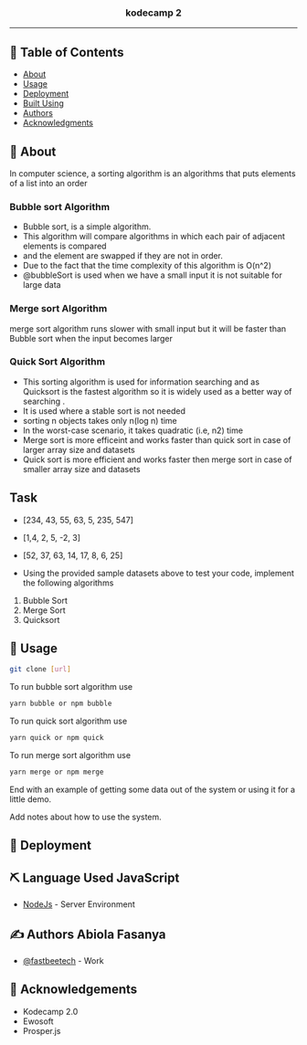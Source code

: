 <h3 align="center">kodecamp 2</h3>

---

## 📝 Table of Contents

- [About](#about)
- [Usage](#usage)
- [Deployment](#deployment)
- [Built Using](#built_using)
- [Authors](#authors)
- [Acknowledgments](#acknowledgement)

## 🧐 About <a name = "about"></a>

In computer science, a sorting algorithm is an algorithms that puts elements of a list into an order

### Bubble sort Algorithm
 * Bubble sort, is a simple algorithm. 
 * This algorithm will compare algorithms in which each pair of adjacent elements is compared 
 * and the element are swapped if they are not in order.
 * Due to the fact that the time complexity of this algorithm is O(n^2)
 * @bubbleSort is used when we have a small input it is not suitable for large data

### Merge sort Algorithm
 merge sort algorithm runs slower with small input but it will be faster than Bubble sort when the input becomes larger

### Quick Sort Algorithm
 * This sorting algorithm is used for information searching and as Quicksort is the fastest algorithm so it is widely used as a better way of searching .
 * It is used where a stable sort is not needed
 * sorting n objects takes only n(log n) time
 * In the worst-case scenario, it takes quadratic (i.e, n2) time
 * Merge sort is more efficeint and works faster than quick sort in case of larger array size and datasets
 * Quick sort is more efficient and works faster then merge sort in case of smaller array size and datasets

 ## Task
 - [234, 43, 55, 63, 5, 235, 547]
 - [1,4, 2, 5, -2, 3]
 - [52, 37, 63, 14, 17, 8, 6, 25]

 - Using the provided sample datasets above to test your code, implement the following algorithms
 1. Bubble Sort
 2. Merge Sort
 3. Quicksort

## 🎈 Usage <a name="usage"></a>

```bash
git clone [url]
```

To run bubble sort algorithm use

```bash
yarn bubble or npm bubble
```
To run quick sort algorithm use

```bash
yarn quick or npm quick
```
To run merge sort algorithm use

```bash
yarn merge or npm merge
```

End with an example of getting some data out of the system or using it for a little demo.


Add notes about how to use the system.

## 🚀 Deployment <a name = "deployment"></a>


## ⛏️ Language Used <a name = "built_using">JavaScript</a>

- [NodeJs](https://nodejs.org/en/) - Server Environment

## ✍️ Authors <a name = "authors">Abiola Fasanya</a>

- [@fastbeetech](https://github.com/fastbeetech) - Work

## 🎉 Acknowledgements <a name = "acknowledgement"></a>

- Kodecamp 2.0
- Ewosoft
- Prosper.js
